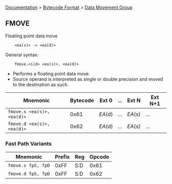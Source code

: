 [Documentation](../../README.md) > [Bytecode Format](../README.md) > [Data Movement Group](../InstructionsDataMovel.md)

## FMOVE

Floating point data move

        <ea(s)> -> <ea(d)>

General syntax:

        fmove.<s|d> <ea(s)>, <ea(d)>

* Performs a floating point data move.
* Source operand is interpreted as single or double precision and moved to the destination as such.

| Mnemonic | Bytecode | Ext 0 | ... | Ext N | Ext N+1 |
| - | - | - | - | - | - |
| `fmove.s <ea(s)>, <ea(d)>` | 0x61 | *EA*(d) | ... | *EA*(s) | ... |
| `fmove.d <ea(s)>, <ea(d)>` | 0x62 | *EA*(d) | ... | *EA*(s) | ... |

### Fast Path Variants

| Mnemonic | Prefix | Reg | Opcode |
| - | - | - | - |
| `fmove.s fpS, fpD` | 0xFF | S:D | 0x61 |
| `fmove.d fpS, fpD` | 0xFF | S:D | 0x62 |
